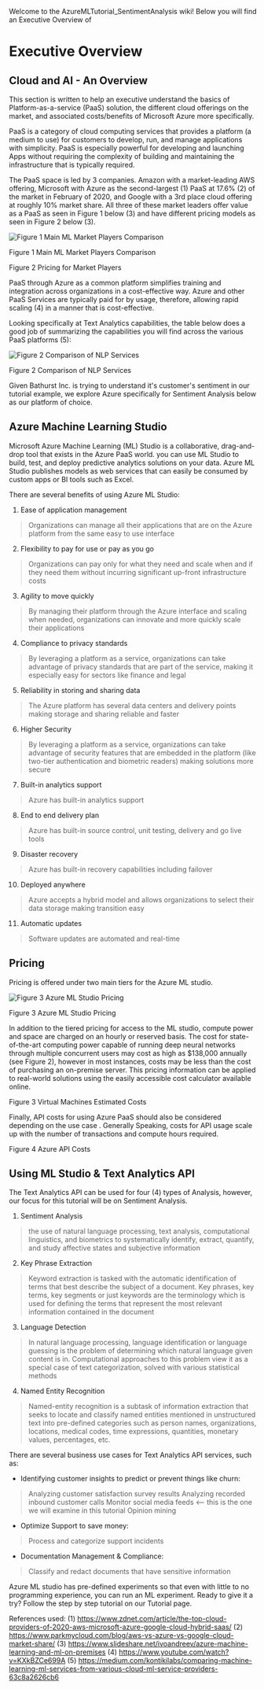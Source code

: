 Welcome to the AzureMLTutorial_SentimentAnalysis wiki! Below you will find an Executive Overview of 

# **Executive Overview**

## **Cloud and AI - An Overview**

This section is written to help an executive understand the basics of Platform-as-a-service (PaaS) solution, the different cloud offerings on the market, and associated costs/benefits of Microsoft Azure more specifically.

PaaS is a category of cloud computing services that provides a platform (a medium to use) for customers to develop, run, and manage applications with simplicity. PaaS is especially powerful for developing and launching Apps without requiring the complexity of building and maintaining the infrastructure that is typically required.

The PaaS space is led by 3 companies. Amazon with a market-leading AWS offering, Microsoft with Azure as the second-largest (1) PaaS at 17.6% (2) of the market in February of 2020, and Google with a 3rd place cloud offering at roughly 10% market share. All three of these market leaders offer value as a PaaS as seen in Figure 1 below (3) and have different pricing models as seen in Figure 2 below (3).

![Figure 1 Main ML Market Players Comparison](https://user-images.githubusercontent.com/55206834/86639331-baf02c80-bfa6-11ea-968a-397367814acd.png)

Figure 1 Main ML Market Players Comparison


Figure 2 Pricing for Market Players

PaaS through Azure as a common platform simplifies training and integration across organizations in a cost-effective way. Azure and other PaaS Services are typically paid for by usage, therefore, allowing rapid scaling (4) in a manner that is cost-effective. 

Looking specifically at Text Analytics capabilities, the table below does a good job of summarizing the capabilities you will find across the various PaaS platforms (5):
 
![Figure 2 Comparison of NLP Services](https://user-images.githubusercontent.com/55206834/86625341-f254de00-bf92-11ea-81a8-f0297571805d.png)

Figure 2 Comparison of NLP Services

Given Bathurst Inc. is trying to understand it's customer's sentiment in our tutorial example, we explore Azure specifically for Sentiment Analysis below as our platform of choice. 

## **Azure Machine Learning Studio**

Microsoft Azure Machine Learning (ML) Studio is a collaborative, drag-and-drop tool that exists in the Azure PaaS world. you can use ML Studio to build, test, and deploy predictive analytics solutions on your data. Azure ML Studio publishes models as web services that can easily be consumed by custom apps or BI tools such as Excel. 

There are several benefits of using Azure ML Studio: 
1. Ease of application management
> Organizations can manage all their applications that are on the Azure platform from the same easy to use interface
2. Flexibility to pay for use or pay as you go
> Organizations can pay only for what they need and scale when and if they need them without incurring significant up-front infrastructure costs
3. Agility to move quickly
> By managing their platform through the Azure interface and scaling when needed, organizations can innovate and more quickly scale their applications
4. Compliance to privacy standards
> By leveraging a platform as a service, organizations can take advantage of privacy standards that are part of the service, making it especially easy for sectors like finance and legal
5. Reliability in storing and sharing data
> The Azure platform has several data centers and delivery points making storage and sharing reliable and faster
6. Higher Security
> By leveraging a platform as a service, organizations can take advantage of security features that are embedded in the platform (like two-tier authentication and biometric readers) making solutions more secure
7. Built-in analytics support
> Azure has built-in analytics support
8. End to end delivery plan
> Azure has built-in source control, unit testing, delivery and go live tools
9. Disaster recovery
> Azure has built-in recovery capabilities including failover
10. Deployed anywhere
> Azure accepts a hybrid model and allows organizations to select their data storage making transition easy
11. Automatic updates
> Software updates are automated and real-time
 
## **Pricing**

Pricing is offered under two main tiers  for the Azure ML studio.
 
![Figure 3 Azure ML Studio Pricing](https://user-images.githubusercontent.com/55206834/86628112-685b4400-bf97-11ea-9ea2-26d257612fac.png)

Figure 3 Azure ML Studio Pricing


In addition to the tiered pricing for access to the ML studio, compute power and space are charged on an hourly or reserved basis. The cost for state-of-the-art computing power capable of running deep neural networks through multiple concurrent users may cost as high as $138,000 annually (see Figure 2), however in most instances, costs may be less than the cost of purchasing an on-premise server. This pricing information can be applied to real-world solutions using the easily accessible cost calculator available online.



Figure 3 Virtual Machines Estimated Costs


Finally, API costs for using Azure PaaS should also be considered depending on the use case . Generally Speaking, costs for API usage scale up with the number of transactions and compute hours required.


Figure 4 Azure API Costs
 
## **Using ML Studio & Text Analytics API**

The Text Analytics API can be used for four (4) types of Analysis, however, our focus for this tutorial will be on Sentiment Analysis.

1. Sentiment Analysis  
> the use of natural language processing, text analysis, computational linguistics, and biometrics to systematically identify, extract, quantify, and study affective states and subjective information
2. Key Phrase Extraction 
> Keyword extraction is tasked with the automatic identification of terms that best describe the subject of a document. Key phrases, key terms, key segments or just keywords are the terminology which is used for defining the terms that represent the most relevant information contained in the document
3. Language Detection 
> In natural language processing, language identification or language guessing is the problem of determining which natural language given content is in. Computational approaches to this problem view it as a special case of text categorization, solved with various statistical methods
4. Named Entity Recognition 
> Named-entity recognition is a subtask of information extraction that seeks to locate and classify named entities mentioned in unstructured text into pre-defined categories such as person names, organizations, locations, medical codes, time expressions, quantities, monetary values, percentages, etc.

There are several business use cases for Text Analytics API services, such as: 

* Identifying customer insights to predict or prevent things like churn:
> Analyzing customer satisfaction survey results 
> Analyzing recorded inbound customer calls
> Monitor social media feeds <-- this is the one we will examine in this tutorial
> Opinion mining

* Optimize Support to save money:
> Process and categorize support incidents

* Documentation Management & Compliance:
> Classify and redact documents that have sensitive information

Azure ML studio has pre-defined experiments so that even with little to no programming experience, you can run an ML experiment. Ready to give it a try? Follow the step by step tutorial on our Tutorial page.

References used:
(1) https://www.zdnet.com/article/the-top-cloud-providers-of-2020-aws-microsoft-azure-google-cloud-hybrid-saas/ 
(2) https://www.parkmycloud.com/blog/aws-vs-azure-vs-google-cloud-market-share/ 
(3) https://www.slideshare.net/ivoandreev/azure-machine-learning-and-ml-on-premises
(4) https://www.youtube.com/watch?v=KXkBZCe699A 
(5) https://medium.com/kontikilabs/comparing-machine-learning-ml-services-from-various-cloud-ml-service-providers-63c8a2626cb6 


